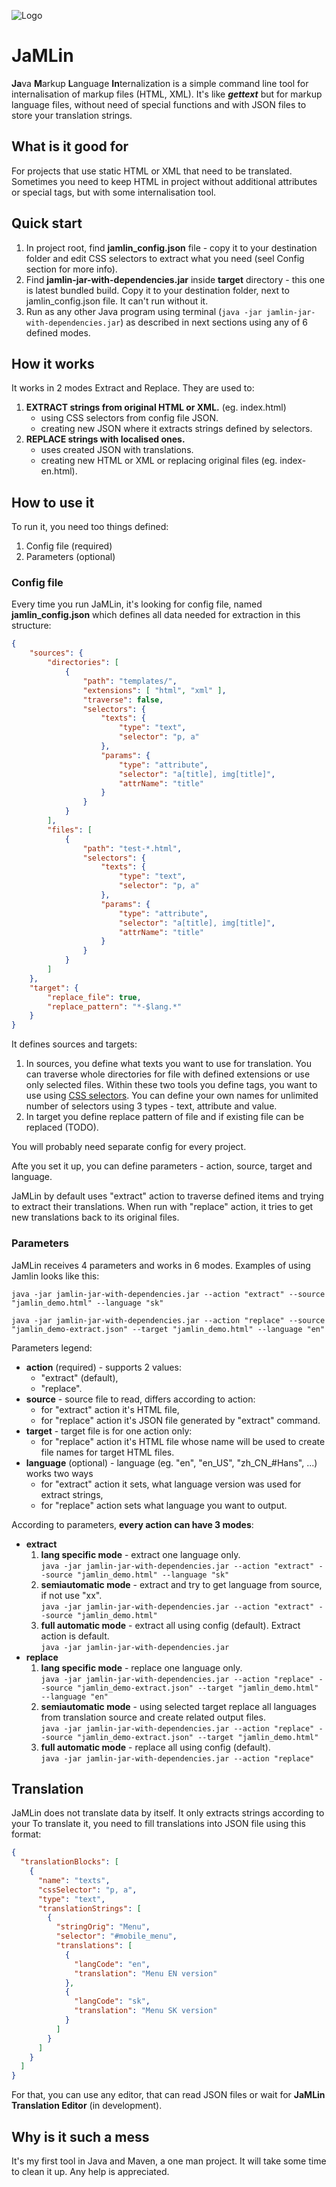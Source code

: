![Logo](./jamlin_logo.svg)

# JaMLin
**Ja**va **M**arkup **L**anguage **In**ternalization is a simple command line tool for internalisation of markup files (HTML, XML). It's like **_gettext_** but for markup language files, without need of special functions and with JSON files to store your translation strings.


## What is it good for
For projects that use static HTML or XML that need to be translated. Sometimes you need to keep HTML in project without additional attributes or special tags, but with some internalisation tool.


## Quick start
1. In project root, find **jamlin_config.json** file - copy it to your destination folder and edit CSS selectors to extract what you need (seel Config section for more info).
2. Find **jamlin-jar-with-dependencies.jar** inside **target** directory - this one is latest bundled build. Copy it to your destination folder, next to jamlin_config.json file. It can't run without it.
3. Run as any other Java program using terminal (`java -jar jamlin-jar-with-dependencies.jar`) as described in next sections using any of 6 defined modes.


## How it works
It works in 2 modes Extract and Replace. They are used to:

1. **EXTRACT strings from original HTML or XML.** (eg. index.html)
	* using CSS selectors from config file JSON.
	* creating new JSON where it extracts strings defined by selectors.
2. **REPLACE strings with localised ones.**
	* uses created JSON with translations.
	* creating new HTML or XML or replacing original files (eg. index-en.html).


## How to use it
To run it, you need too things defined:
1. Config file (required)
2. Parameters (optional)


### Config file
Every time you run JaMLin, it's looking for config file, named **jamlin_config.json** which defines all data needed for extraction in this structure:
```json
{
	"sources": {
		"directories": [
			{
				"path": "templates/",
				"extensions": [ "html", "xml" ],
				"traverse": false,
				"selectors": {
					"texts": {
						"type": "text",
						"selector": "p, a"
					},
					"params": {
						"type": "attribute",
						"selector": "a[title], img[title]",
						"attrName": "title"
					}
				}
			}
		],
		"files": [
			{
				"path": "test-*.html",
				"selectors": {
					"texts": {
						"type": "text",
						"selector": "p, a"
					},
					"params": {
						"type": "attribute",
						"selector": "a[title], img[title]",
						"attrName": "title"
					}
				}
			}
		]
	},
	"target": {
		"replace_file": true,
		"replace_pattern": "*-$lang.*"
	}
}
```
It defines sources and targets:
1. In sources, you define what texts you want to use for translation. You can traverse whole directories for file with defined extensions or use only selected files. Within these two tools you define tags, you want to use using [CSS selectors](https://developer.mozilla.org/en-US/docs/Learn/CSS/Introduction_to_CSS/Selectors). You can define your own names for unlimited number of selectors using 3 types - text, attribute and value.
2. In target you define replace pattern of file and if existing file can be replaced (TODO).

You will probably need separate config for every project.

Afte you set it up, you can define parameters - action, source, target and language.

JaMLin by default uses "extract" action to traverse defined items and trying to extract their translations. When run with "replace" action, it tries to get new translations back to its original files.

### Parameters
JaMLin receives 4 parameters and works in 6 modes. Examples of using Jamlin looks like this:

`java -jar jamlin-jar-with-dependencies.jar
	--action "extract"
	--source "jamlin_demo.html"
	--language "sk"`

`java -jar jamlin-jar-with-dependencies.jar
	--action "replace"
	--source "jamlin_demo-extract.json"
	--target "jamlin_demo.html"
	--language "en"`

Parameters legend:

* **action** (required) - supports 2 values:
	* "extract" (default),
	* "replace".
* **source** - source file to read, differs according to action:
	* for "extract" action it's HTML file,
	* for "replace" action it's JSON file generated by "extract" command.
* **target** - target file is for one action only:
	* for "replace" action it's HTML file whose name will be used to create file names for target HTML files.
* **language** (optional) - language (eg. "en", "en\_US", "zh\_CN_#Hans", ...) works two ways
	* for "extract" action it sets, what language version was used for extract strings,
	* for "replace" action sets what language you want to output.

According to parameters, **every action can have 3 modes**:

* **extract**
	1. **lang specific mode** - extract one language only. <br/>
	`java -jar jamlin-jar-with-dependencies.jar --action "extract" --source "jamlin_demo.html" --language "sk"`
	2. **semiautomatic mode** - extract and try to get language from source, if not use "xx". <br/>
	`java -jar jamlin-jar-with-dependencies.jar --action "extract" --source "jamlin_demo.html"`
	3. **full automatic mode** - extract all using config (default). Extract action is default. <br/>
	`java -jar jamlin-jar-with-dependencies.jar`
* **replace**
	1. **lang specific mode** - replace one language only. <br/>
	`java -jar jamlin-jar-with-dependencies.jar --action "replace" --source "jamlin_demo-extract.json" --target "jamlin_demo.html" --language "en"`
	2. **semiautomatic mode** - using selected target replace all languages from translation source and create related output files. <br/>
	`java -jar jamlin-jar-with-dependencies.jar --action "replace" --source "jamlin_demo-extract.json" --target "jamlin_demo.html"`
	3. **full automatic mode** - replace all using config (default). <br/>
	`java -jar jamlin-jar-with-dependencies.jar --action "replace"`


## Translation
JaMLin does not translate data by itself. It only extracts strings according to your  To translate it, you need to fill translations into JSON file using this format:
```json
{
  "translationBlocks": [
    {
      "name": "texts",
      "cssSelector": "p, a",
      "type": "text",
      "translationStrings": [
        {
          "stringOrig": "Menu",
          "selector": "#mobile_menu",
          "translations": [
            {
              "langCode": "en",
              "translation": "Menu EN version"
            },
            {
              "langCode": "sk",
              "translation": "Menu SK version"
            }
          ]
        }
      ]
    }
  ]
}
```
For that, you can use any editor, that can read JSON files or wait for **JaMLin Translation Editor** (in development).

## Why is it such a mess
It's my first tool in Java and Maven, a one man project. It will take some time to clean it up. Any help is appreciated.
